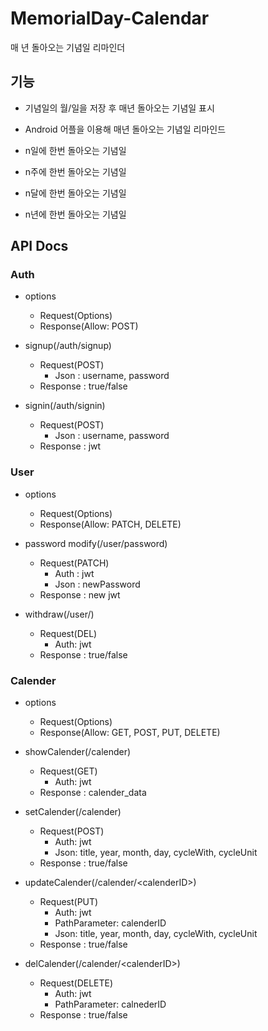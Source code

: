 # MemorialDay-Calendar
매 년 돌아오는 기념일 리마인더

## 기능

* 기념일의 월/일을 저장 후 매년 돌아오는 기념일 표시

* Android 어플을 이용해 매년 돌아오는 기념일 리마인드

* n일에 한번 돌아오는 기념일

* n주에 한번 돌아오는 기념일

* n달에 한번 돌아오는 기념일

* n년에 한번 돌아오는 기념일

## API Docs

### Auth

* options
    * Request(Options)
    * Response(Allow: POST)

* signup(/auth/signup)
    * Request(POST)
        * Json : username, password  
    * Response : true/false 

* signin(/auth/signin)
    * Request(POST)
        * Json : username, password  
    * Response : jwt

### User

* options
    * Request(Options)
    * Response(Allow: PATCH, DELETE)

* password modify(/user/password)
    * Request(PATCH)
        * Auth : jwt
        * Json : newPassword  
    * Response : new jwt

* withdraw(/user/)
    * Request(DEL)
        * Auth: jwt
    * Response : true/false

### Calender

* options
    * Request(Options)
    * Response(Allow: GET, POST, PUT, DELETE)

* showCalender(/calender)
    * Request(GET)
        * Auth: jwt
    * Response : calender_data

* setCalender(/calender)
    * Request(POST)
        * Auth: jwt
        * Json: title, year, month, day, cycleWith, cycleUnit  
    * Response : true/false

* updateCalender(/calender/&#60;calenderID&#62;)
    * Request(PUT)
        * Auth: jwt
        * PathParameter: calenderID 
        * Json: title, year, month, day, cycleWith, cycleUnit
    * Response : true/false

* delCalender(/calender/&#60;calenderID&#62;)
    * Request(DELETE)
        * Auth: jwt
        * PathParameter: calnederID
    * Response : true/false